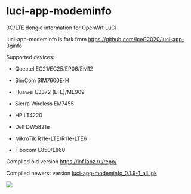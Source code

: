 # luci-app-modeminfo
3G/LTE dongle information for OpenWrt LuCi


luci-app-modeminfo is fork from https://github.com/IceG2020/luci-app-3ginfo

Supported devices:

 - Quectel EC21/EC25/EP06/EM12

 - SimCom SIM7600E-H

 - Huawei E3372 (LTE)/ME909

 - Sierra Wireless EM7455

 - HP LT4220

 - Dell DW5821e
 
 - MikroTik R11e-LTE/R11e-LTE6

 - Fibocom L850/L860

Сompiled old version https://inf.labz.ru/repo/

Compiled newerst version [luci-app-modeminfo_0.1.9-1_all.ipk](http://openwrt.132lan.ru/packages/packages-19.07/luci/luci-app-modeminfo_0.1.9-1_all.ipk)

![](https://raw.githubusercontent.com/koshev-msk/luci-app-modeminfo/master/screenshot.png)

